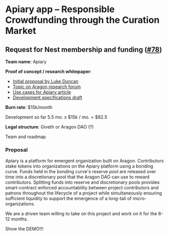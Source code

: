 # Apiary app – Responsible Crowdfunding through the Curation Market

## Request for Nest membership and funding \([\#78](https://github.com/aragon/nest/issues/78)\)

**Team name**: Apiary

**Proof of concept / research whitepaper**: 

* [Initial proposal by Luke Duncan](https://github.com/1Hive/Apiary)
* [Topic on Aragon research forum](https://research.aragon.org/t/request-for-comment-aragon-crowdfunding-app-to-enable-more-responsible-crowdfunding-with-daos/144)
* [Use cases for Apiary article](https://medium.com/practical-blockchain/use-cases-for-the-aragon-crowdfunding-app-apiary-917377772121)
* [Development specifications draft](https://4ire-labs.gitbook.io/apiary/~/edit/drafts/-LL_PDL56YR0PY3PXoIo/development-plan)

**Burn rate**: $15k/month

Development so far 5.5 mo. x $15k / mo. = $82.5

**Legal structure**: Giveth or Aragon DAO \(?\)

Team and roadmap

### Proposal

Apiary is a platform for emergent organization built on Aragon. Contributors stake tokens into organizations on the Apiary platform using a bonding curve. Funds held in the bonding curve's reserve pool are released over time into a discretionary pool that the Aragon DAO can use to reward contributors. Splitting funds into reserve and discretionary pools provides smart-contract enforced accountability between project contributors and patrons throughout the lifecycle of a project while simultaneously ensuring sufficient liquidity to support the emergence of a long-tail of micro-organizations.

We are a driven team willing to take on this project and work on it for the 6-12 months.

Show the DEMO!!!

